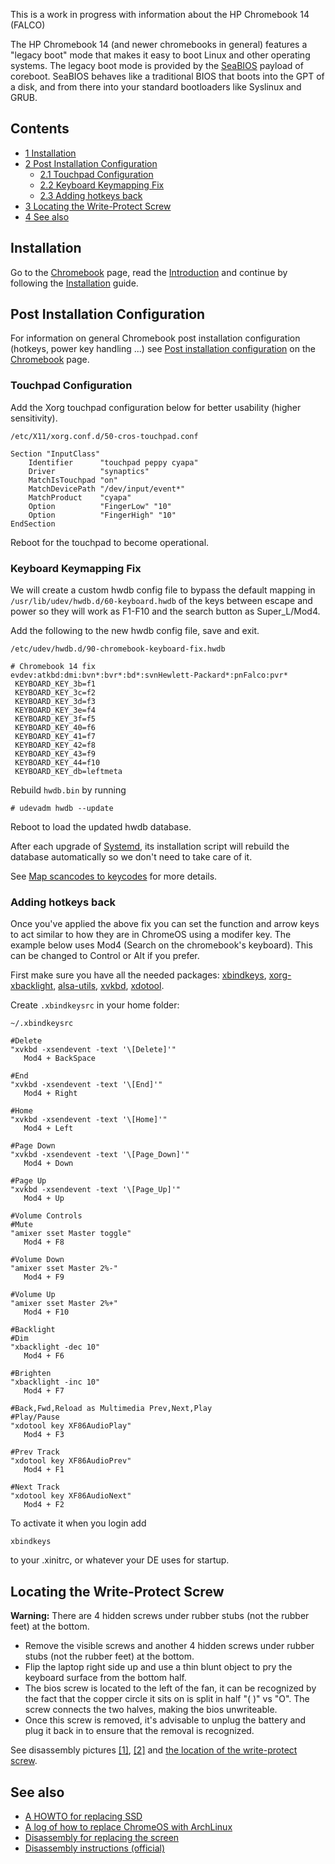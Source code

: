 This is a work in progress with information about the HP Chromebook 14 (FALCO)

The HP Chromebook 14 (and newer chromebooks in general) features a "legacy boot" mode that makes it easy to boot Linux and other operating systems. The legacy boot mode is provided by the [SeaBIOS](http://www.coreboot.org/SeaBIOS) payload of coreboot. SeaBIOS behaves like a traditional BIOS that boots into the GPT of a disk, and from there into your standard bootloaders like Syslinux and GRUB.

## Contents

*   [1 Installation](#Installation)
*   [2 Post Installation Configuration](#Post_Installation_Configuration)
    *   [2.1 Touchpad Configuration](#Touchpad_Configuration)
    *   [2.2 Keyboard Keymapping Fix](#Keyboard_Keymapping_Fix)
    *   [2.3 Adding hotkeys back](#Adding_hotkeys_back)
*   [3 Locating the Write-Protect Screw](#Locating_the_Write-Protect_Screw)
*   [4 See also](#See_also)

## Installation

Go to the [Chromebook](/index.php/Chromebook "Chromebook") page, read the [Introduction](/index.php/Chromebook#Introduction "Chromebook") and continue by following the [Installation](/index.php/Chromebook#Installation "Chromebook") guide.

## Post Installation Configuration

For information on general Chromebook post installation configuration (hotkeys, power key handling ...) see [Post installation configuration](/index.php/Chromebook#Post_installation_configuration "Chromebook") on the [Chromebook](/index.php/Chromebook "Chromebook") page.

### Touchpad Configuration

Add the Xorg touchpad configuration below for better usability (higher sensitivity).

 `/etc/X11/xorg.conf.d/50-cros-touchpad.conf` 
```
Section "InputClass" 
    Identifier      "touchpad peppy cyapa" 
    Driver          "synaptics"
    MatchIsTouchpad "on" 
    MatchDevicePath "/dev/input/event*" 
    MatchProduct    "cyapa" 
    Option          "FingerLow" "10" 
    Option          "FingerHigh" "10" 
EndSection
```

Reboot for the touchpad to become operational.

### Keyboard Keymapping Fix

We will create a custom hwdb config file to bypass the default mapping in `/usr/lib/udev/hwdb.d/60-keyboard.hwdb` of the keys between escape and power so they will work as F1-F10 and the search button as Super_L/Mod4.

Add the following to the new hwdb config file, save and exit.

 `/etc/udev/hwdb.d/90-chromebook-keyboard-fix.hwdb` 
```
# Chromebook 14 fix
evdev:atkbd:dmi:bvn*:bvr*:bd*:svnHewlett-Packard*:pnFalco:pvr*
 KEYBOARD_KEY_3b=f1
 KEYBOARD_KEY_3c=f2
 KEYBOARD_KEY_3d=f3
 KEYBOARD_KEY_3e=f4
 KEYBOARD_KEY_3f=f5
 KEYBOARD_KEY_40=f6
 KEYBOARD_KEY_41=f7
 KEYBOARD_KEY_42=f8
 KEYBOARD_KEY_43=f9
 KEYBOARD_KEY_44=f10
 KEYBOARD_KEY_db=leftmeta

```

Rebuild `hwdb.bin` by running

```
# udevadm hwdb --update

```

Reboot to load the updated hwdb database.

After each upgrade of [Systemd](/index.php/Systemd "Systemd"), its installation script will rebuild the database automatically so we don't need to take care of it.

See [Map scancodes to keycodes](/index.php/Map_scancodes_to_keycodes#Using_udev "Map scancodes to keycodes") for more details.

### Adding hotkeys back

Once you've applied the above fix you can set the function and arrow keys to act similar to how they are in ChromeOS using a modifer key. The example below uses Mod4 (Search on the chromebook's keyboard). This can be changed to Control or Alt if you prefer.

First make sure you have all the needed packages: [xbindkeys](https://www.archlinux.org/packages/?name=xbindkeys), [xorg-xbacklight](https://www.archlinux.org/packages/?name=xorg-xbacklight), [alsa-utils](https://www.archlinux.org/packages/?name=alsa-utils), [xvkbd](https://www.archlinux.org/packages/?name=xvkbd), [xdotool](https://www.archlinux.org/packages/?name=xdotool).

Create `.xbindkeysrc` in your home folder:

 `~/.xbindkeysrc` 
```
#Delete
"xvkbd -xsendevent -text '\[Delete]'"
   Mod4 + BackSpace

#End
"xvkbd -xsendevent -text '\[End]'"
   Mod4 + Right

#Home
"xvkbd -xsendevent -text '\[Home]'"
   Mod4 + Left

#Page Down
"xvkbd -xsendevent -text '\[Page_Down]'"
   Mod4 + Down

#Page Up
"xvkbd -xsendevent -text '\[Page_Up]'"
   Mod4 + Up

#Volume Controls 
#Mute
"amixer sset Master toggle"
   Mod4 + F8 

#Volume Down
"amixer sset Master 2%-"
   Mod4 + F9 

#Volume Up
"amixer sset Master 2%+"
   Mod4 + F10

#Backlight
#Dim
"xbacklight -dec 10"
   Mod4 + F6 

#Brighten
"xbacklight -inc 10"
   Mod4 + F7 

#Back,Fwd,Reload as Multimedia Prev,Next,Play
#Play/Pause
"xdotool key XF86AudioPlay"
   Mod4 + F3

#Prev Track
"xdotool key XF86AudioPrev"
   Mod4 + F1 

#Next Track
"xdotool key XF86AudioNext"
   Mod4 + F2

```

To activate it when you login add

```
xbindkeys

```

to your .xinitrc, or whatever your DE uses for startup.

## Locating the Write-Protect Screw

**Warning:** There are 4 hidden screws under rubber stubs (not the rubber feet) at the bottom.

*   Remove the visible screws and another 4 hidden screws under rubber stubs (not the rubber feet) at the bottom.
*   Flip the laptop right side up and use a thin blunt object to pry the keyboard surface from the bottom half.
*   The bios screw is located to the left of the fan, it can be recognized by the fact that the copper circle it sits on is split in half "( )" vs "O". The screw connects the two halves, making the bios unwriteable.
*   Once this screw is removed, it's advisable to unplug the battery and plug it back in to ensure that the removal is recognized.

See disassembly pictures [[1]](http://imgur.com/a/aGSQC), [[2]](http://imgur.com/a/hFq7S) and [the location of the write-protect screw](http://i290.photobucket.com/albums/ll257/bond304/IMG_5313_zpsacbb2723.jpg).

## See also

*   [A HOWTO for replacing SSD](http://chromebook-falco.blogspot.com.es/2013/11/here-are-mechanics-of-ngff-ssd-removal.html)
*   [A log of how to replace ChromeOS with ArchLinux](https://github.com/somenxavier/falco/wiki/Events-log)
*   [Disassembly for replacing the screen](https://www.youtube.com/watch?v=efbM9dkDvSU)
*   [Disassembly instructions (official)](http://h10032.www1.hp.com/ctg/Manual/c03936089.pdf)